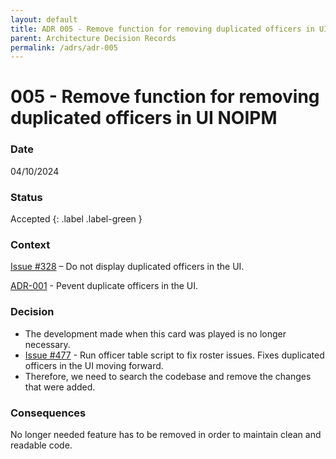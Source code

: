```yaml
---
layout: default
title: ADR 005 - Remove function for removing duplicated officers in UI NOIPM
parent: Architecture Decision Records
permalink: /adrs/adr-005
---
```


# 005 - Remove function for removing duplicated officers in UI NOIPM

### Date

04/10/2024

### Status

Accepted
{: .label .label-green }

### Context

[Issue #328](https://github.com/PublicDataWorks/complaint-manager/issues/328) – Do not display duplicated officers in the UI.

[ADR-001](https://impactworkers.github.io/iw-complaint-manager/adrs/adr-001) - Pevent duplicate officers in the UI.

### Decision

- The development made when this card was played is no longer necessary.
- [Issue #477](https://github.com/orgs/PublicDataWorks/projects/1/views/3?pane=issue&itemId=52702677) - Run officer table script to fix roster issues. Fixes duplicated officers in the UI moving forward.
- Therefore, we need to search the codebase and remove the changes that were added.

### Consequences

No longer needed feature has to be removed in order to maintain clean and readable code.
